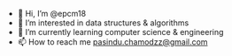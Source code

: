 - 👋 Hi, I’m @epcm18
- 👀 I’m interested in data structures & algorithms
- 🌱 I’m currently learning computer science & engineering
- 📫 How to reach me pasindu.chamodzz@gmail.com

<!---
epcm18/epcm18 is a ✨ special ✨ repository because its `README.md` (this file) appears on your GitHub profile.
You can click the Preview link to take a look at your changes.
--->
